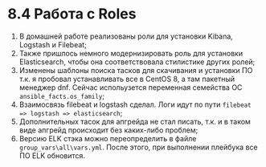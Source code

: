 # 8.4 Работа с Roles
1. В домашней работе реализованы роли для установки Kibana, Logstash и Filebeat;
2. Также пришлось немного модернизировать роль для установки Elasticsearch, чтобы она соответствовала стилистике других ролей;
3. Изменены шаблоны поиска тасков для скачивания и установки ПО т.к. я пробовал устанавливать все в CentOS 8, а там пакетный менеджер dnf. Сейчас испольузется переменная семейства ОС `ansible_facts.os_family`;
4. Взаимосвязь filebeat и logstash сделал. Логи идут по пути `filebeat => logstash => elasticsearch`;
5. Дополнительных тасок для апгрейда не стал писать, т.к. и в таком виде апгрейд происходит без каких-либо проблем;
6. Версию ELK стэка можно переопределить в файле `group_vars\all\vars.yml`. После этого, при выполнении плейбука все ПО ELK обновится. 